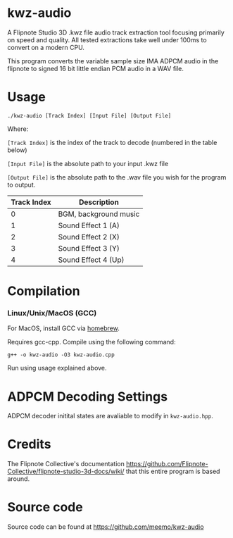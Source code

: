 # kwz-audio

A Flipnote Studio 3D .kwz file audio track extraction tool focusing primarily on speed and quality. All tested extractions take well under 100ms to convert on a modern CPU.

This program converts the variable sample size IMA ADPCM audio in the flipnote to signed 16 bit little endian PCM audio in a WAV file.

# Usage

`./kwz-audio [Track Index] [Input File] [Output File]` 

Where:

`[Track Index]` is the index of the track to decode (numbered in the table below)

`[Input File]` is the absolute path to your input .kwz file

`[Output File]` is the absolute path to the .wav file you wish for the program to output.

| Track Index | Description           |
|-------------|-----------------------|
| 0           | BGM, background music |
| 1           | Sound Effect 1 (A)    |
| 2           | Sound Effect 2 (X)    |
| 3           | Sound Effect 3 (Y)    |
| 4           | Sound Effect 4 (Up)   |

# Compilation

### Linux/Unix/MacOS (GCC)

For MacOS, install GCC via [homebrew](https://docs.brew.sh/Installation).

Requires gcc-cpp. Compile using the following command:

`g++ -o kwz-audio -O3 kwz-audio.cpp`

Run using usage explained above.

# ADPCM Decoding Settings

ADPCM decoder initital states are avaliable to modify in `kwz-audio.hpp`.

# Credits

The Flipnote Collective's documentation https://github.com/Flipnote-Collective/flipnote-studio-3d-docs/wiki/ that this entire program is based around.

# Source code

Source code can be found at https://github.com/meemo/kwz-audio
